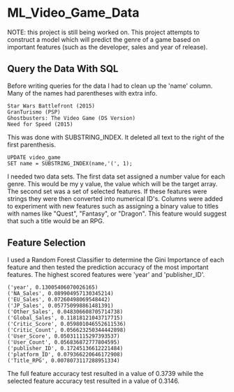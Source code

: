 # ML_Video_Game_Data
NOTE: this project is still being worked on. 
This project attempts to construct a model which will predict the genre of a game based on important features (such as the developer, sales and year of release). 

## Query the Data With SQL 

Before writing queries for the data I had to clean up the 'name' column.  Many of the names had parentheses with extra info. 
```
Star Wars Battlefront (2015)
GranTurismo (PSP)
Ghostbusters: The Video Game (DS Version)
Need for Speed (2015)
```
This was done with SUBSTRING_INDEX.  It deleted all text to the right of the first parenthesis.   
```
UPDATE video_game
SET name = SUBSTRING_INDEX(name,'(', 1);
```
I needed two data sets.  The first data set assigned a number value for each genre.  This would be my y value, the value which will be the target array.  The second set was a set of selected features.  If these features were strings they were then converted into numerical ID's.  Columns were added to experiment with new features such as assigning a binary value to titles with names like "Quest", "Fantasy", or "Dragon". This feature would suggest that such a title would be an RPG.

## Feature Selection
I used a Random Forest Classifier to determine the Gini Importance of each feature and then tested the prediction accuracy of the most important features.  The highest scored features were 'year' and 'publisher_ID'.  
```
('year', 0.13005406070026165)
('NA_Sales', 0.089904957130345214)
('EU_Sales', 0.07260498069548442)
('JP_Sales', 0.057750998861481391)
('Other_Sales', 0.048306608705714738)
('Global_Sales', 0.11818121043717715)
('Critic_Score', 0.059801046552611536)
('Critic_Count', 0.056623250344442898)
('User_Score', 0.050311115297393537)
('User_Count', 0.056836872777804595)
('publisher_ID', 0.17245136612221484)
('platform_ID', 0.079366220646172908)
('Title_RPG', 0.0078073117288951334)
```
The full feature accuracy test resulted in a value of 0.3739 while the selected feature accuracy test resulted in a value of 0.3146.


